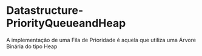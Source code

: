 Datastructure-PriorityQueueandHeap
==================================

A implementação de uma Fila de  Prioridade é aquela que utiliza uma Árvore Binária do tipo Heap
